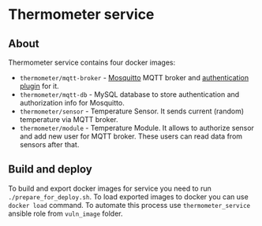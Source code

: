 # Thermometer service

## About

Thermometer service contains four docker images:
* `thermometer/mqtt-broker` - [Mosquitto](https://mosquitto.org/) MQTT broker and [authentication plugin](https://github.com/jpmens/mosquitto-auth-plug) for it.
* `thermometer/mqtt-db` - MySQL database to store authentication and authorization info for Mosquitto.
* `thermometer/sensor` - Temperature Sensor. It sends current (random) temperature via MQTT broker.
* `thermometer/module` - Temperature Module. It allows to authorize sensor and add new user for MQTT broker. These users can read data from sensors after that.

## Build and deploy

To build and export docker images for service you need to run `./prepare_for_deploy.sh`. To load exported images to docker you can use `docker load` command. To automate this process use `thermometer_service` ansible role from `vuln_image` folder.
